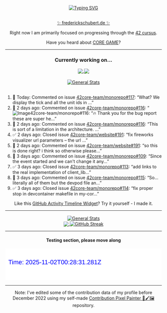 <div align="center">
	<a href="https://git.io/typing-svg"><img src="https://readme-typing-svg.demolab.com?font=Fira+Code&size=30&pause=1000&color=70A5FD&background=1A1B27&center=true&vCenter=true&repeat=false&random=false&width=550&lines=%F0%9F%91%8B+Hello+World!+I'm+Freddy!+%F0%9F%96%96" alt="Typing SVG" /></a>
</div>
<br>
<div align="center">
	<p></p><a href="https://frederickschubert.de">✨ frederickschubert.de ✨</a></p>
	<p>Right now I am primarily focused on progressing through the <a href="https://github.com/FreddyMSchubert/42_cursus">42 cursus</a>.</p>
	<p>Have you heard about <a href="https://coregame.de/">CORE GAME</a>?</p>
</div>

<hr>

<div align="center">

### Currently working on...

<!-- [![current_repo](https://github-readme-stats.vercel.app/api/pin/?username=FreddyMSchubert&repo=Crafty_Concoctions&theme=tokyonight)](https://github.com/FreddyMSchubert/Crafty_Concoctions) -->

<div align="center">
	<a href="https://github.com/Reptudn/42_transcendence" target="_blank">
		<img align="center" src="https://github-readme-stats.vercel.app/api/pin/?username=Reptudn&repo=42_transcendence&theme=tokyonight" />
	</a>
	<a href="https://github.com/42core-team/monorepo" target="_blank">
		<img align="center" src="https://github-readme-stats.vercel.app/api/pin/?username=42core-team&repo=monorepo&theme=tokyonight" />
	</a>
</div>

<br>

<div align="center">
	<a href="https://github.com/FreddyMSchubert/42_cursus" target="_blank">
		<img align="center" src="https://github-readme-stats.vercel.app/api/pin/?username=FreddyMSchubert&repo=42_cursus&theme=tokyonight" alt="General Stats" />
	</a>
</div>

<br>

<div align="left">
<ol>
<!-- ACTIVITY:START -->
<li>💬 Today: Commented on issue <a href="https://github.com/42core-team/monorepo/issues/117#issuecomment-3329751986">42core-team/monorepo#117</a>: “What? We display the tick and all the unit ids in …”</li>
<li>💬 2 days ago: Commented on issue <a href="https://github.com/42core-team/monorepo/issues/116#issuecomment-3319985853">42core-team/monorepo#116</a>: “<img width="505" height="35" alt="Image" src="http…”</li>
<li>💬 2 days ago: Commented on issue <a href="https://github.com/42core-team/monorepo/issues/116#issuecomment-3319745125">42core-team/monorepo#116</a>: “🔥 Thank you for the bug report these are super he…”</li>
<li>💬 2 days ago: Commented on issue <a href="https://github.com/42core-team/monorepo/issues/116#issuecomment-3319740628">42core-team/monorepo#116</a>: “This is sort of a limitation in the architecture. …”</li>
<li>✅ 2 days ago: Closed issue <a href="https://github.com/42core-team/website/issues/191">42core-team/website#191</a>: “fix fireworks visualizer url parameters – the url …”</li>
<li>💬 2 days ago: Commented on issue <a href="https://github.com/42core-team/website/issues/191#issuecomment-3317339823">42core-team/website#191</a>: “so this is done right? i think so otherwise please…”</li>
<li>💬 3 days ago: Commented on issue <a href="https://github.com/42core-team/monorepo/issues/109#issuecomment-3316285878">42core-team/monorepo#109</a>: “Since the event started and we can't change it any…”</li>
<li>✅ 3 days ago: Closed issue <a href="https://github.com/42core-team/monorepo/issues/113">42core-team/monorepo#113</a>: “add links to the real implementation of client_lib…”</li>
<li>💬 3 days ago: Commented on issue <a href="https://github.com/42core-team/monorepo/issues/115#issuecomment-3316275677">42core-team/monorepo#115</a>: “So... literally all of them but the devpod file an…”</li>
<li>✅ 3 days ago: Closed issue <a href="https://github.com/42core-team/monorepo/issues/114">42core-team/monorepo#114</a>: “fix proper stop in devcontainer makefile in my-cor…”</li>
<!-- ACTIVITY:END -->
</ol>
</div>

Like this [GitHub Activity Timeline Widget](https://github.com/FreddyMSchubert/github-activity-timeline)? Try it yourself - I made it.

<hr>

<div align="center">
	<a href="https://github.com/anuraghazra/github-readme-stats" target="_blank">
		<img height=200 align="center" src="https://github-readme-stats.vercel.app/api?username=FreddyMSchubert&show_icons=true&theme=tokyonight&card_width=650" alt="General Stats" />
	</a>
</div>

<div align="center">
	<a href="https://github.com/anuraghazra/github-readme-stats" target="_blank">
		<img height=200 align="center" src="https://github-readme-stats.vercel.app/api/top-langs/?username=FreddyMSchubert&layout=donut&theme=tokyonight&card_width=320">
	</a>
	<a href="https://github.com/DenverCoder1/github-readme-streak-stats" target="_blank">
		<img height=200 align="center" src="https://streak-stats.demolab.com?user=FreddyMSchubert&theme=tokyonight&date_format=j%20M%5B%20Y%5D&card_width=320&card_height=200&hide_total_contributions=true" alt="GitHub Streak" />
	</a>
</div>

<hr>

#### Testing section, please move along

![GitHub Defenders SVG](https://github.com/FreddyMSchubert/FreddyMSchubert/blob/github_defenders_output/output.svg)

<hr>

Note: I've edited some of the contribution data of my profile before December 2022 using my self-made [Contribution Pixel Painter 🎨🖌️🖼️](https://github.com/FreddyMSchubert/contribution-pixel-painter) repository.
